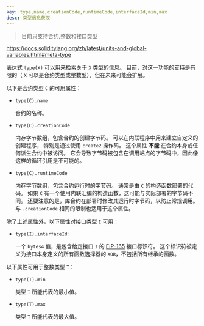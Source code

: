 ```yaml
---
key: type,name,creationCode,runtimeCode,interfaceId,min,max
desc: 类型信息获取
---
```


>目前只支持合约,整数和接口类型

https://docs.soliditylang.org/zh/latest/units-and-global-variables.html#meta-type



表达式 `type(X)` 可以用来检索关于 `X` 类型的信息。 目前，对这一功能的支持是有限的（ `X` 可以是合约类型或整数型），但在未来可能会扩展。

以下是合约类型 `C` 的可用属性：

- `type(C).name`

  合约的名称。

- `type(C).creationCode`

  内存字节数组，包含合约的创建字节码。 可以在内联程序中用来建立自定义的创建程序， 特别是通过使用 `create2` 操作码。 这个属性 **不能** 在合约本身或任何派生合约中被访问。 它会导致字节码被包含在调用站点的字节码中，因此像这样的循环引用是不可能的。

- `type(C).runtimeCode`

  内存字节数组，包含合约运行时的字节码。 通常是由 `C` 的构造函数部署的代码。 如果 `C` 有一个使用内联汇编的构造函数，这可能与实际部署的字节码不同。 还要注意的是，库合约在部署时修改其运行时字节码，以防止常规调用。 与 `.creationCode` 相同的限制也适用于这个属性。

除了上述属性外，以下属性对接口类型 `I` 可用：

- `type(I).interfaceId`:

  一个 `bytes4` 值，是包含给定接口 `I` 的 [EIP-165](https://eips.ethereum.org/EIPS/eip-165) 接口标识符。 这个标识符被定义为接口本身定义的所有函数选择器的 `XOR`，不包括所有继承的函数。

以下属性可用于整数类型 `T`：

- `type(T).min`

  类型 `T` 所能代表的最小值。

- `type(T).max`

  类型 `T` 所能代表的最大值。